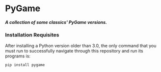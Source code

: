 # PyGame

##### A collection of some classics' PyGame versions.

### Installation Requisites

After installing a Python version older than 3.0, the only command that you must run to successfully navigate through this repository and run its programs is:

```
pip install pygame
```
